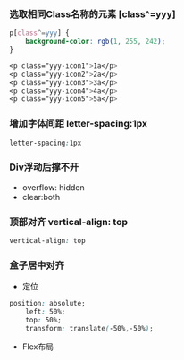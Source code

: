 ### 选取相同Class名称的元素     **[class^=yyy]** ###

```css
p[class^=yyy] {
    background-color: rgb(1, 255, 242);
}

<p class="yyy-icon1">1a</p>
<p class="yyy-icon2">2a</p>
<p class="yyy-icon3">3a</p>
<p class="yyy-icon4">4a</p>
<p class="yyy-icon5">5a</p>
```

### 增加字体间距       **letter-spacing:1px** ###

```css
letter-spacing:1px
```

### Div浮动后撑不开 ###

- overflow: hidden
- clear:both

### 顶部对齐      **vertical-align: top** ###

```css
vertical-align: top
```

### 盒子居中对齐 ###

- 定位

```css
position: absolute;
    left: 50%;
    top: 50%;
    transform: translate(-50%,-50%);
```

- Flex布局